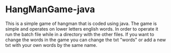 # HangManGame-java
This is a simple game of hangman that is coded using java. The game is simple and operates on lower letters english words.
In order to operate it run the batch file while in a directory with the other files.
If you want to change the words in the game you can change the txt "words" or add a new txt with your own words by the same name.
